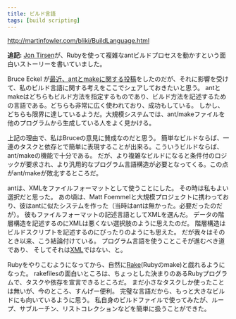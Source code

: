 ```yaml
---
title: ビルド言語
tags: [build scripting]
---
```


http://martinfowler.com/bliki/BuildLanguage.html

**追記:** [Jon Tirsen](http://blogs.codehaus.org/people/jutopia/archives/000562_using_ruby_to_build_java_systems.html)が、Rubyを使って複雑なantビルドプロセスを動かすという面白いストーリーを書いていました。

Bruce Eckel が[最近、antとmakeに関する投稿](http://mindview.net/WebLog/log0046)をしたのだが、それに影響を受けて、私のビルド言語に関する考えをここでシェアしておきたいと思う。
antとmakeはどちらもビルド方法を指定するものであり、ビルド方法を記述するための言語である。どちらも非常に広く使われており、成功もしている。
しかし、どちらも限界に達しているようだ。大規模システムでは、ant/makeファイルを他のプログラムから生成している人をよく見かける。

上記の理由で、私はBruceの意見に賛成なのだと思う。
簡単なビルドならば、一連のタスクと依存とで簡単に表現することが出来る。こういうビルドならば、ant/makeの機能で十分である。
だが、より複雑なビルドになると条件付のロジックが要求され、より汎用的なプログラム言語構造が必要となってくる。この点がant/makeが敗北するところだ。

antは、XMLをファイルフォーマットとして使うことにした。
その時は私もよい選択だと思った。
あの頃は、Matt Foemmelと大規模プロジェクトに携わっており、彼はantに似たシステムを作った（当時はantは無かった。必要だったのだが）。
彼もファイルフォーマットの記述言語としてXMLを選んだ。
データの階層構造を記述するのにXMLは悪くない選択肢のように思えたのだ。
階層構造はビルドスクリプトを記述するのにぴったりのようにも思えた。
だが我々はそのとき以来、こう結論付けている。
プログラム言語を使うことこそが進むべき道であり、
そしてそれは[XML](/UseOfXml)ではない、と。

Rubyをやりこむようになってから、自然に[Rake](http://rake.rubyforge.org/)(Rubyのmake)と戯れるようになった。
rakefilesの面白いところは、ちょっとした決まりのあるRubyプログラムで、タスクや依存を宣言できるところだ。
まだ小さなタスクしか使ったことは無いが、今のところ、すんげー便利。
完璧な言語だから、もっと大きなビルドにも向いているように思う。
私自身のビルドファイルで使ってみたが、ループ、サブルーチン、リストコレクションなどを簡単に扱うことができた。
